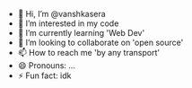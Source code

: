 - 👋 Hi, I’m @vanshkasera
- 👀 I’m interested in my code
- 🌱 I’m currently learning 'Web Dev'
- 💞️ I’m looking to collaborate on 'open source'
- 📫 How to reach me 'by any transport'
- 😄 Pronouns: ...
- ⚡ Fun fact: idk

<!---
this is a ✨ special ✨ repository because its my `README.md` (this file) appears on your GitHub profile.
You can click the Preview link to take a look at your changes.
--->
